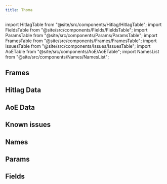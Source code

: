 ```yaml
---
title: Thoma
---
```


import HitlagTable from "@site/src/components/Hitlag/HitlagTable";
import FieldsTable from "@site/src/components/Fields/FieldsTable";
import ParamsTable from "@site/src/components/Params/ParamsTable";
import FramesTable from "@site/src/components/Frames/FramesTable";
import IssuesTable from "@site/src/components/Issues/IssuesTable";
import AoETable from "@site/src/components/AoE/AoETable";
import NamesList from "@site/src/components/Names/NamesList";

## Frames

<FramesTable character="thoma" />

## Hitlag Data

<HitlagTable character="thoma" />

## AoE Data

<AoETable character="thoma" />

## Known issues

<IssuesTable character="thoma" />

## Names

<NamesList character="thoma" />

## Params

<ParamsTable character="thoma" />

## Fields

<FieldsTable character="thoma" />
